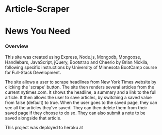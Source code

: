 # Article-Scraper
# News You Need

### Overview

This site was created using Express, Node.js, Mongodb, Mongoose, Handlebars, JavaScript, jQuery, Bootstrap and Cheerio by Brian Nickila, following specific instructions by University of Minnesota BootCamp course for Full-Stack Development.

The site allows a user to scrape headlines from New York Times website by clicking the 'scrape' button. The site then renders several articles from the current nytimes.com. It shows the headline, a summary and a link to the full article. It then allows the user to save articles, by switching a saved value from false (default) to true. When the user goes to the saved page, they can see all the articles they've saved. They can then delete them from their saved page if they choose to do so. They can also submit a note to be saved alongside that article.

This project was deployed to heroku at